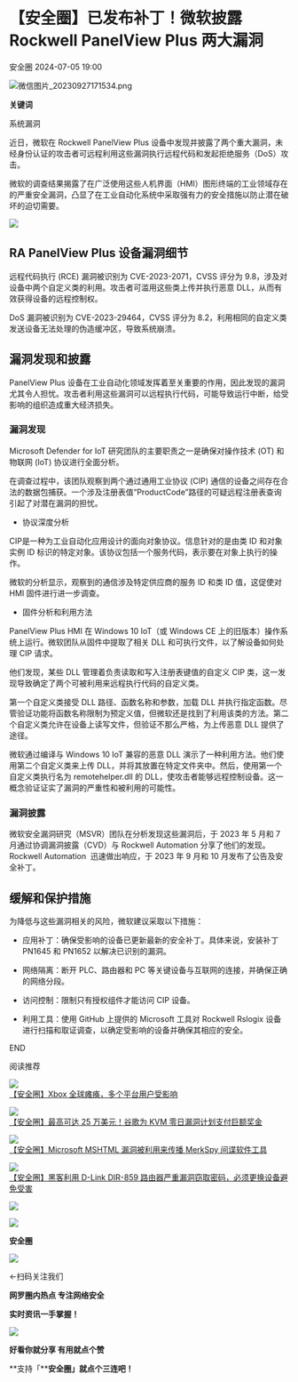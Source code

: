 #  【安全圈】已发布补丁！微软披露 Rockwell PanelView Plus 两大漏洞   
 安全圈   2024-07-05 19:00  
  
![](https://mmbiz.qpic.cn/sz_mmbiz_png/aBHpjnrGylgOvEXHviaXu1fO2nLov9bZ055v7s8F6w1DD1I0bx2h3zaOx0Mibd5CngBwwj2nTeEbupw7xpBsx27Q/640?wx_fmt=png&from=appmsg "微信图片_20230927171534.png")  
  
  
**关键词**  
  
  
  
系统漏洞  
  
  
近日，微软在 Rockwell PanelView Plus 设备中发现并披露了两个重大漏洞，未经身份认证的攻击者可远程利用这些漏洞执行远程代码和发起拒绝服务（DoS）攻击。  
  
微软的调查结果揭露了在广泛使用这些人机界面（HMI）图形终端的工业领域存在的严重安全漏洞，凸显了在工业自动化系统中采取强有力的安全措施以防止潜在破坏的迫切需要。  
  
![](https://mmbiz.qpic.cn/sz_mmbiz_jpg/aBHpjnrGyliaZFib8gVe2eDt6IvvzYYsuUIKG8wlFeliaGuOtnnlGTPzaK2dXcO4dw5iaibIMibTic66TxiaLoJgRYx21g/640?wx_fmt=other&from=appmsg "")  
## RA PanelView Plus 设备漏洞细节  
  
远程代码执行 (RCE) 漏洞被识别为 CVE-2023-2071，CVSS 评分为 9.8，涉及对设备中两个自定义类的利用。攻击者可滥用这些类上传并执行恶意 DLL，从而有效获得设备的远程控制权。  
  
DoS 漏洞被识别为 CVE-2023-29464，CVSS 评分为 8.2，利用相同的自定义类发送设备无法处理的伪造缓冲区，导致系统崩溃。  
## 漏洞发现和披露  
  
PanelView Plus 设备在工业自动化领域发挥着至关重要的作用，因此发现的漏洞尤其令人担忧。攻击者利用这些漏洞可以远程执行代码，可能导致运行中断，给受影响的组织造成重大经济损失。  
### 漏洞发现  
  
Microsoft Defender for IoT 研究团队的主要职责之一是确保对操作技术 (OT) 和物联网 (IoT) 协议进行全面分析。  
  
在调查过程中，该团队观察到两个通过通用工业协议 (CIP) 通信的设备之间存在合法的数据包捕获。一个涉及注册表值“ProductCode”路径的可疑远程注册表查询引起了对潜在漏洞的担忧。  
- 协议深度分析  
  
CIP是一种为工业自动化应用设计的面向对象协议。信息针对的是由类 ID 和对象实例 ID 标识的特定对象。该协议包括一个服务代码，表示要在对象上执行的操作。  
  
微软的分析显示，观察到的通信涉及特定供应商的服务 ID 和类 ID 值，这促使对 HMI 固件进行进一步调查。  
- 固件分析和利用方法  
  
PanelView Plus HMI 在 Windows 10 IoT（或 Windows CE 上的旧版本）操作系统上运行。微软团队从固件中提取了相关 DLL 和可执行文件，以了解设备如何处理 CIP 请求。  
  
他们发现，某些 DLL 管理着负责读取和写入注册表键值的自定义 CIP 类，这一发现导致确定了两个可被利用来远程执行代码的自定义类。  
  
第一个自定义类接受 DLL 路径、函数名称和参数，加载 DLL 并执行指定函数。尽管验证功能将函数名称限制为预定义值，但微软还是找到了利用该类的方法。第二个自定义类允许在设备上读写文件，但验证不那么严格，为上传恶意 DLL 提供了途径。  
  
微软通过编译与 Windows 10 IoT 兼容的恶意 DLL 演示了一种利用方法。他们使用第二个自定义类来上传 DLL，并将其放置在特定文件夹中。然后，使用第一个自定义类执行名为 remotehelper.dll 的 DLL，使攻击者能够远程控制设备。这一概念验证证实了漏洞的严重性和被利用的可能性。  
### 漏洞披露  
  
微软安全漏洞研究（MSVR）团队在分析发现这些漏洞后，于 2023 年 5 月和 7 月通过协调漏洞披露（CVD）与 Rockwell Automation 分享了他们的发现。Rockwell Automation  迅速做出响应，于 2023 年 9 月和 10 月发布了公告及安全补丁。  
## 缓解和保护措施  
  
为降低与这些漏洞相关的风险，微软建议采取以下措施：  
- 应用补丁：确保受影响的设备已更新最新的安全补丁。具体来说，安装补丁 PN1645 和 PN1652 以解决已识别的漏洞。  
  
- 网络隔离：断开 PLC、路由器和 PC 等关键设备与互联网的连接，并确保正确的网络分段。  
  
- 访问控制：限制只有授权组件才能访问 CIP 设备。  
  
- 利用工具：使用 GitHub 上提供的 Microsoft 工具对 Rockwell Rslogix 设备进行扫描和取证调查，以确定受影响的设备并确保其相应的安全。  
  
  
  
END  
  
  
阅读推荐  
  
  
![](https://mmbiz.qpic.cn/sz_mmbiz_jpg/aBHpjnrGyliaZFib8gVe2eDt6IvvzYYsuUdaMo0qffQdBfE8WUfkjq1VlUV6WJX6znAADjFouRJHMsDq6qp65z9g/640?wx_fmt=jpeg "")  
[【安全圈】Xbox 全球瘫痪，多个平台用户受影响](http://mp.weixin.qq.com/s?__biz=MzIzMzE4NDU1OQ==&mid=2652062569&idx=1&sn=739c365bf0e373a1222a899c5045a496&chksm=f36e6f29c419e63f080f1a88dc8fe994e5d82f53c1151b7a186fc6a7a1c1c47121f195248aca&scene=21#wechat_redirect)  
  
  
  
![](https://mmbiz.qpic.cn/sz_mmbiz_jpg/aBHpjnrGyliaDLQW996nP0FknIKIIsrFDEpGogw6zzvHQhTiaPsFgYxVYQ3Z6iaYAEibeMes2BqsasBXpLPQnGU5Ng/640?wx_fmt=jpeg "")  
[【安全圈】最高可达 25 万美元！谷歌为 KVM 零日漏洞计划支付巨额奖金](http://mp.weixin.qq.com/s?__biz=MzIzMzE4NDU1OQ==&mid=2652062569&idx=2&sn=767bae933bd5b26e83854ba266b06a3c&chksm=f36e6f29c419e63f5993bbc04192d54f78a4d8156432a8ed983c7fac21ae9991fcedafb9873c&scene=21#wechat_redirect)  
  
  
  
![](https://mmbiz.qpic.cn/sz_mmbiz_jpg/aBHpjnrGyliaZFib8gVe2eDt6IvvzYYsuUSxPoDTho4n6CcNXpDIC7nekTNAdicNWdzETb6BgtSaQxBvynibIeDYsw/640?wx_fmt=jpeg "")  
[【安全圈】Microsoft MSHTML 漏洞被利用来传播 MerkSpy 间谍软件工具](http://mp.weixin.qq.com/s?__biz=MzIzMzE4NDU1OQ==&mid=2652062569&idx=3&sn=0a96ee46ba5e08d8166d3b3681c3906e&chksm=f36e6f29c419e63f332f4be0908fc8efa13147cbd1317ce06d14a4b823f4cb299f03f95247d4&scene=21#wechat_redirect)  
  
  
  
![](https://mmbiz.qpic.cn/sz_mmbiz_jpg/aBHpjnrGyliaZFib8gVe2eDt6IvvzYYsuUw1qMibCXEBEt5nGScGMU08pPUYonwiccnQUIsj0urDLJeXHIL61UB2fw/640?wx_fmt=jpeg "")  
[【安全圈】黑客利用 D-Link DIR-859 路由器严重漏洞窃取密码，必须更换设备避免受害](http://mp.weixin.qq.com/s?__biz=MzIzMzE4NDU1OQ==&mid=2652062569&idx=4&sn=3c331fa10c28683cf1af086ef876f0d3&chksm=f36e6f29c419e63f1442ca0e55368bc7b55d824604845dd5859497758cc37c289655dcfd39be&scene=21#wechat_redirect)  
  
  
  
  
  
  
![](https://mmbiz.qpic.cn/mmbiz_gif/aBHpjnrGylgeVsVlL5y1RPJfUdozNyCEft6M27yliapIdNjlcdMaZ4UR4XxnQprGlCg8NH2Hz5Oib5aPIOiaqUicDQ/640?wx_fmt=gif "")  
  
  
  
![](https://mmbiz.qpic.cn/mmbiz_png/aBHpjnrGylgeVsVlL5y1RPJfUdozNyCEDQIyPYpjfp0XDaaKjeaU6YdFae1iagIvFmFb4djeiahnUy2jBnxkMbaw/640?wx_fmt=png "")  
  
**安全圈**  
  
![](https://mmbiz.qpic.cn/mmbiz_gif/aBHpjnrGylgeVsVlL5y1RPJfUdozNyCEft6M27yliapIdNjlcdMaZ4UR4XxnQprGlCg8NH2Hz5Oib5aPIOiaqUicDQ/640?wx_fmt=gif "")  
  
  
←扫码关注我们  
  
**网罗圈内热点 专注网络安全**  
  
**实时资讯一手掌握！**  
  
  
![](https://mmbiz.qpic.cn/mmbiz_gif/aBHpjnrGylgeVsVlL5y1RPJfUdozNyCE3vpzhuku5s1qibibQjHnY68iciaIGB4zYw1Zbl05GQ3H4hadeLdBpQ9wEA/640?wx_fmt=gif "")  
  
**好看你就分享 有用就点个赞**  
  
**支持「****安全圈」就点个三连吧！**  
  
